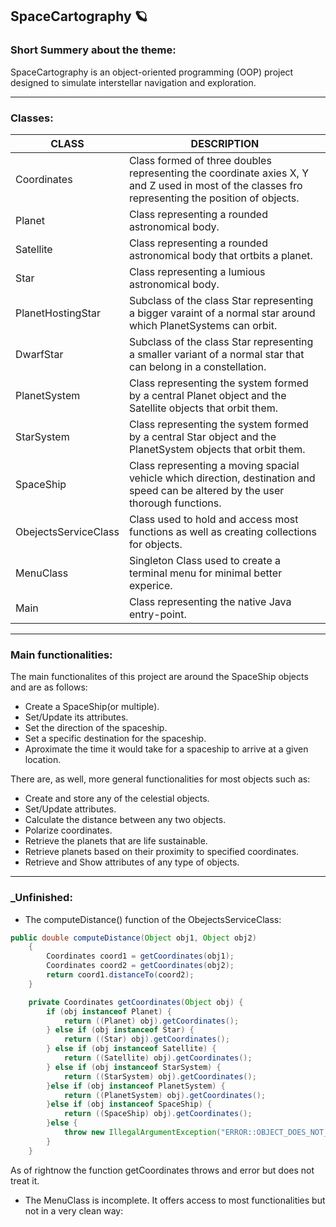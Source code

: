 ## SpaceCartography 🪐 ##

### __Short Summery about the theme:__

SpaceCartography is an object-oriented programming (OOP) project designed to simulate interstellar navigation and exploration.

<hr>

### __Classes:__

| CLASS  | DESCRIPTION | 
|------- |-------------|
| Coordinates | Class formed of three doubles representing the coordinate axies X, Y and Z used in most of the classes fro representing the position of objects.
| Planet | Class representing a rounded astronomical body. |
| Satellite | Class representing a rounded astronomical body that ortbits a planet. |
| Star | Class representing a lumious astronomical body.|
| PlanetHostingStar | Subclass of the class Star representing a bigger varaint of a normal star around which PlanetSystems can orbit. |
| DwarfStar | Subclass of the class Star representing a smaller variant of a normal star that can belong in a constellation.|
| PlanetSystem | Class representing the system formed by a central Planet object and the Satellite objects that orbit them.|
| StarSystem | Class representing the system formed by a central Star object and the PlanetSystem objects that orbit them.|
| SpaceShip | Class representing a moving spacial vehicle which direction, destination and speed can be altered by the user thorough functions.|
| ObejectsServiceClass | Class used to hold and access most functions as well as creating collections for objects.|
| MenuClass | Singleton Class used to create a terminal menu for minimal better experice. |
| Main | Class representing the native Java entry-point. |

<hr>

### __Main functionalities:__ 
The main functionalites of this project are around the SpaceShip objects and are as follows:
- Create a SpaceShip(or multiple).
- Set/Update its attributes.
- Set the direction of the spaceship.
- Set a specific destination for the spaceship.
- Aproximate the time it would take for a spaceship to arrive at a given location.

There are, as well, more general functionalities for most objects such as:
- Create and store any of the celestial objects.
- Set/Update attributes.
- Calculate the distance between any two objects.
- Polarize coordinates.
- Retrieve the planets that are life sustainable.
- Retrieve planets based on their proximity to specified coordinates.
- Retrieve and Show attributes of any type of objects.

<hr>

### ___Unfinished:__
- The computeDistance() function of the ObejectsServiceClass:
```java
public double computeDistance(Object obj1, Object obj2)
    {
        Coordinates coord1 = getCoordinates(obj1);
        Coordinates coord2 = getCoordinates(obj2);
        return coord1.distanceTo(coord2);
    }

    private Coordinates getCoordinates(Object obj) {
        if (obj instanceof Planet) {
            return ((Planet) obj).getCoordinates();
        } else if (obj instanceof Star) {
            return ((Star) obj).getCoordinates();
        } else if (obj instanceof Satellite) {
            return ((Satellite) obj).getCoordinates();
        } else if (obj instanceof StarSystem) {
            return ((StarSystem) obj).getCoordinates();
        }else if (obj instanceof PlanetSystem) {
            return ((PlanetSystem) obj).getCoordinates();
        }else if (obj instanceof SpaceShip) {
            return ((SpaceShip) obj).getCoordinates();
        }else {
            throw new IllegalArgumentException("ERROR::OBJECT_DOES_NOT_HAVE_COORDINATES");
        }
    }
```
As of rightnow the function getCoordinates throws and error but does not treat it.
- The MenuClass is incomplete. It offers access to most functionalities but not in a very clean way:
